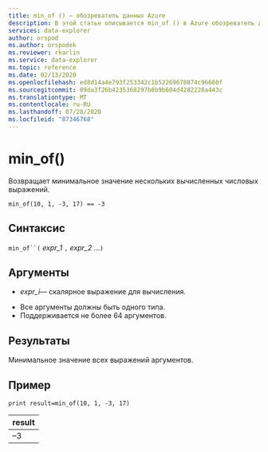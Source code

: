 ```yaml
---
title: min_of () — обозреватель данных Azure
description: В этой статье описывается min_of () в Azure обозреватель данных.
services: data-explorer
author: orspod
ms.author: orspodek
ms.reviewer: rkarlin
ms.service: data-explorer
ms.topic: reference
ms.date: 02/13/2020
ms.openlocfilehash: ed8d14a4e793f253342c1b52269678874c96660f
ms.sourcegitcommit: 09da3f26b4235368297b8b9b604d4282228a443c
ms.translationtype: MT
ms.contentlocale: ru-RU
ms.lasthandoff: 07/28/2020
ms.locfileid: "87346768"
---
```

# <a name="min_of"></a>min_of()

Возвращает минимальное значение нескольких вычисленных числовых выражений.

```kusto
min_of(10, 1, -3, 17) == -3
```

## <a name="syntax"></a>Синтаксис

`min_of``(` *expr_1* `,` *expr_2* ...`)`

## <a name="arguments"></a>Аргументы

* *expr_i*— скалярное выражение для вычисления.

- Все аргументы должны быть одного типа.
- Поддерживается не более 64 аргументов.

## <a name="returns"></a>Результаты

Минимальное значение всех выражений аргументов.

## <a name="example"></a>Пример

<!-- csl: https://help.kusto.windows.net/Samples  -->
```kusto
print result=min_of(10, 1, -3, 17) 
```

|result|
|---|
|–3|
